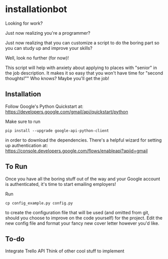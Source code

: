 # installationbot

Looking for work?

Just now realizing you're a programmer?

Just now realizing that you can customize a script to do the boring part so you
can study up and improve your skills?

Well, look no further (for now)!

This script will help with anxiety about applying to places with "senior" in the
job description. It makes it so easy that you won't have time for "second
thoughts!"" Who knows? Maybe you'll get the job!

## Installation

Follow Google's Python Quickstart at:
https://developers.google.com/gmail/api/quickstart/python

Make sure to run

`pip install --upgrade google-api-python-client`

in order to download the dependencies. There's a helpful wizard for setting up
authentication at:
https://console.developers.google.com/flows/enableapi?apiid=gmail

## To Run

Once you have all the boring stuff out of the way and your Google account is
authenticated, it's time to start emailing employers!

Run

`cp config_example.py config.py`

to create the configuration file that will be used (and omitted from git,
should you choose to improve on the code yourself) for the project. Edit the new
config file and format your fancy new cover letter however you'd like.

## To-do

Integrate Trello API
Think of other cool stuff to implement

